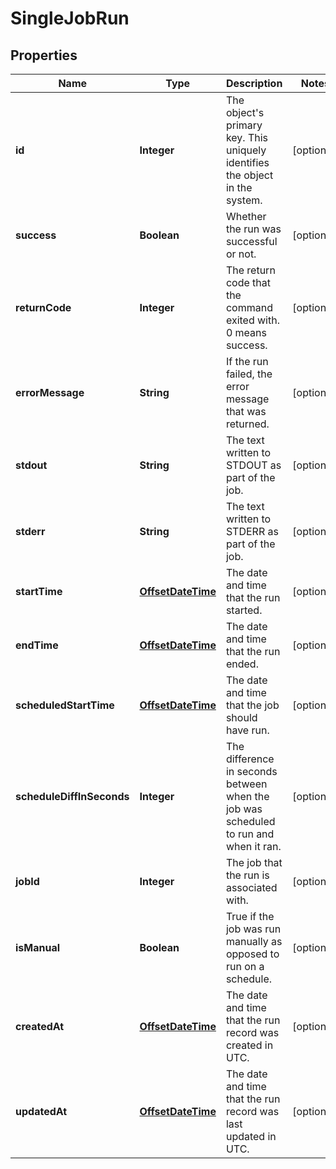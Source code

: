 

# SingleJobRun

## Properties

Name | Type | Description | Notes
------------ | ------------- | ------------- | -------------
**id** | **Integer** | The object&#39;s primary key. This uniquely identifies the object in the system. |  [optional]
**success** | **Boolean** | Whether the run was successful or not. |  [optional]
**returnCode** | **Integer** | The return code that the command exited with. 0 means success. |  [optional]
**errorMessage** | **String** | If the run failed, the error message that was returned. |  [optional]
**stdout** | **String** | The text written to STDOUT as part of the job. |  [optional]
**stderr** | **String** | The text written to STDERR as part of the job. |  [optional]
**startTime** | [**OffsetDateTime**](OffsetDateTime.md) | The date and time that the run started. |  [optional]
**endTime** | [**OffsetDateTime**](OffsetDateTime.md) | The date and time that the run ended. |  [optional]
**scheduledStartTime** | [**OffsetDateTime**](OffsetDateTime.md) | The date and time that the job should have run. |  [optional]
**scheduleDiffInSeconds** | **Integer** | The difference in seconds between when the job was scheduled to run and when it ran. |  [optional]
**jobId** | **Integer** | The job that the run is associated with. |  [optional]
**isManual** | **Boolean** | True if the job was run manually as opposed to run on a schedule. |  [optional]
**createdAt** | [**OffsetDateTime**](OffsetDateTime.md) | The date and time that the run record was created in UTC. |  [optional]
**updatedAt** | [**OffsetDateTime**](OffsetDateTime.md) | The date and time that the run record was last updated in UTC. |  [optional]




